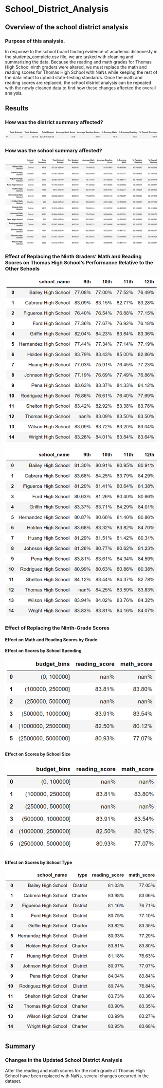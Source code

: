 # School_District_Analysis

## Overview of the school district analysis

### Purpose of this analysis.

In response to the school board finding evidence of academic dishonesty in the students_complete.csv file, we are tasked with cleaning and summarizing the data. Because the reading and math grades for Thomas High School ninth graders were altered, we must replace the math and reading scores for Thomas High School with NaNs while keeping the rest of the data intact to uphold state-testing standards. Once the math and reading scores are replaced, the school district analysis can be repeated with the newly cleaned data to find how these changes affected the overall analysis.

## Results

### How was the district summary affected?

![District Summary Table](./Resources/district_summary.png)

### How was the school summary affected?

![School Summary Table](./Resources/school_summary.png)

### Effect of Replacing the Ninth Graders’ Math and Reading Scores on Thomas High School’s Performance Relative to the Other Schools

![Math Scores by School](./Resources/math_scores_by_school.png)

![Reading Scores by School](./Resources/reading_scores_by_school.png)

### Effect of Replacing the Ninth-Grade Scores

#### Effect on Math and Reading Scores by Grade

#### Effect on Scores by School Spending

![Scores by School Spending](./Resources/scores_by_school_spending.png)

#### Effect on Scores by School Size

![Scores by School Size](./Resources/scores_by_school_size.png)

#### Effect on Scores by School Type

![Scores by School Type](./Resources/scores_by_school_type.png)

## Summary

### Changes in the Updated School District Analysis

After the reading and math scores for the ninth grade at Thomas High School have been replaced with NaNs, several changes occurred in the dataset.
